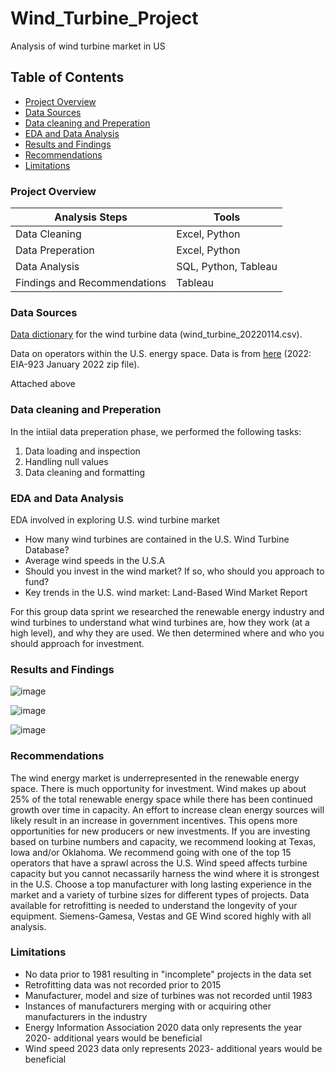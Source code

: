 # Wind_Turbine_Project
Analysis of wind turbine market in US

## Table of Contents

- [Project Overview](#project-overview)
- [Data Sources](#data-sources)
- [Data cleaning and Preperation](#data-cleaning-and-preperation)
- [EDA and Data Analysis](#eda-and-data-analysis)
- [Results and Findings](#results-and-findings)
- [Recommendations](#recommendations)
- [Limitations](#limitations)

### Project Overview

|Analysis Steps|Tools|
|--------------|-----|
|Data Cleaning|Excel, Python|
|Data Preperation|Excel, Python|
|Data Analysis|SQL, Python, Tableau|
Findings and Recommendations|Tableau|


### Data Sources

[Data dictionary](https://eerscmap.usgs.gov/uswtdb/api-doc/) for the wind turbine data (wind_turbine_20220114.csv).

Data on operators within the U.S. energy space. Data is from [here](https://www.eia.gov/electricity/data/eia923/) (2022: EIA-923
January 2022 zip file).

Attached above

### Data cleaning and Preperation

In the intiial data preperation phase, we performed the following tasks:
1. Data loading and inspection
2. Handling null values
3. Data cleaning and formatting

### EDA and Data Analysis

EDA involved in exploring U.S. wind turbine market

- How many wind turbines are contained in the U.S. Wind Turbine Database?
- Average wind speeds in the U.S.A
- Should you invest in the wind market? If so, who should you
approach to fund?
- Key trends in the U.S. wind market: Land-Based Wind Market Report
  

For this group data sprint we researched the renewable energy industry and wind turbines to understand what wind
turbines are, how they work (at a high level), and why they are used. We then determined where and who you should approach for investment.

### Results and Findings

![image](https://github.com/lilligubran/Wind_Turbine_Project/assets/155771979/c3e9b256-96ee-41a6-975a-04adde31582e)

![image](https://github.com/lilligubran/Wind_Turbine_Project/assets/155771979/8415572f-8dbf-4b57-885f-d7fff99c54b4)

![image](https://github.com/lilligubran/Wind_Turbine_Project/assets/155771979/9e208077-cef0-41af-b4db-42726b4ef557)


### Recommendations

The wind energy market is underrepresented in the renewable energy space. There is much opportunity for investment. Wind makes up about 25% of the total renewable energy space while there has been continued growth over time in capacity. An effort to increase clean energy sources will likely result in an increase in government incentives. This opens more opportunities for new producers or new investments. If you are investing based on turbine numbers and capacity, we recommend looking at Texas, Iowa and/or Oklahoma. We recommend going with one of the top 15 operators that have a sprawl across the U.S. Wind speed affects turbine capacity but you cannot necassarily harness the wind where it is strongest in the U.S. Choose a top manufacturer with long lasting experience in the market and a variety of turbine sizes for different types of projects. Data available for retrofitting is needed to understand the longevity of your equipment. Siemens-Gamesa, Vestas and GE Wind scored highly with all analysis. 

### Limitations

- No data prior to 1981 resulting in "incomplete" projects in the data set
- Retrofitting data was not recorded prior to 2015
- Manufacturer, model and size of turbines was not recorded until 1983
- Instances of manufacturers merging with or acquiring other manufacturers in the industry
- Energy Information Association 2020 data only represents the year 2020- additional years would be beneficial
- Wind speed 2023 data only represents 2023- additional years would be beneficial









   
   
